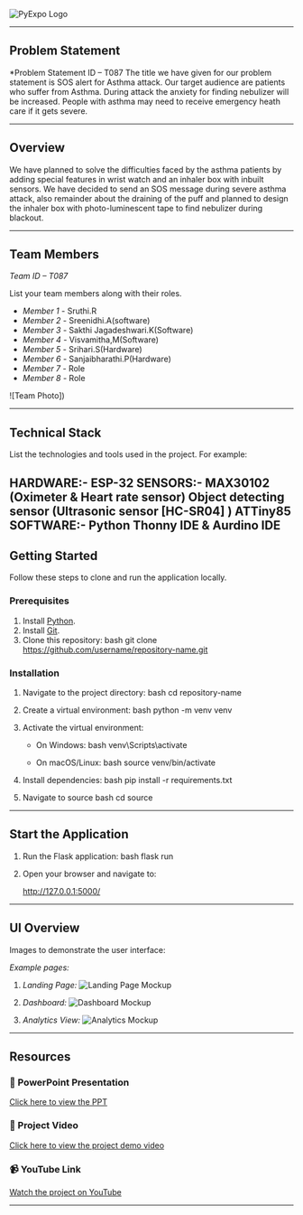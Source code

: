 ![PyExpo Logo](media/pyexpo-logo.png)

---

## Problem Statement

*Problem Statement ID – T087
The title we have given for our problem statement is SOS alert for Asthma attack. Our target audience are patients who suffer from Asthma. During attack the anxiety for finding nebulizer will be increased. People with asthma may need to receive emergency heath care if it gets severe.


---

## Overview

We have planned to solve the difficulties faced by the asthma patients by adding special features in wrist watch and an inhaler box with inbuilt sensors. We have decided to send an SOS message during severe asthma attack, also remainder about the draining of the puff and planned to design the inhaler box with photo-luminescent tape to find nebulizer during blackout.


---

## Team Members

*Team ID – T087*

List your team members along with their roles.

- *Member 1* - Sruthi.R
- *Member 2* - Sreenidhi.A(software)
- *Member 3* - Sakthi Jagadeshwari.K(Software)
- *Member 4* - Visvamitha,M(Software)
- *Member 5* - Srihari.S(Hardware)
- *Member 6* - Sanjaibharathi.P(Hardware)
- *Member 7* - Role
- *Member 8* - Role

![Team Photo])

---

## Technical Stack

List the technologies and tools used in the project. For example:

HARDWARE:-
                 ESP-32
SENSORS:-
                MAX30102 (Oximeter & Heart rate sensor)
                Object detecting sensor (Ultrasonic sensor [HC-SR04] )
                ATTiny85
 SOFTWARE:-
                Python
                Thonny IDE & Aurdino IDE
---

## Getting Started

Follow these steps to clone and run the application locally.

### Prerequisites

1. Install [Python](https://www.python.org/downloads/).
2. Install [Git](https://git-scm.com/).
3. Clone this repository:
   bash
   git clone https://github.com/username/repository-name.git
   

### Installation

1. Navigate to the project directory:
   bash
   cd repository-name
   
2. Create a virtual environment:
   bash
   python -m venv venv
   
3. Activate the virtual environment:
   - On Windows:
     bash
     venv\Scripts\activate
     
   - On macOS/Linux:
     bash
     source venv/bin/activate
     
4. Install dependencies:
   bash
   pip install -r requirements.txt
   
5. Navigate to source
   bash
   cd source
   

---

## Start the Application

1. Run the Flask application:
   bash
   flask run
   
2. Open your browser and navigate to:
   
   http://127.0.0.1:5000/
   

---

## UI Overview

Images to demonstrate the user interface:

*Example pages:*

1. *Landing Page:*
   ![Landing Page Mockup](media/LoadingPage.png)

2. *Dashboard:*
   ![Dashboard Mockup](media/DashBoard.png)

3. *Analytics View:*
   ![Analytics Mockup](media/Analytics.png)

---

## Resources

### 📄 PowerPoint Presentation
[Click here to view the PPT](https://drive.google.com/drive/my-drive)

### 🎥 Project Video
[Click here to view the project demo video](insert-drive-link-here)

### 📹 YouTube Link
[Watch the project on YouTube](insert-youtube-link-here)

---
